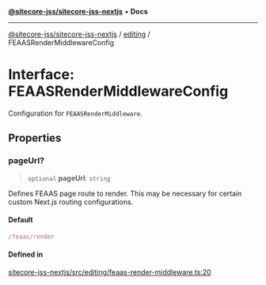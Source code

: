 [**@sitecore-jss/sitecore-jss-nextjs**](../../README.md) • **Docs**

***

[@sitecore-jss/sitecore-jss-nextjs](../../README.md) / [editing](../README.md) / FEAASRenderMiddlewareConfig

# Interface: FEAASRenderMiddlewareConfig

Configuration for `FEAASRenderMiddleware`.

## Properties

### pageUrl?

> `optional` **pageUrl**: `string`

Defines FEAAS page route to render.
This may be necessary for certain custom Next.js routing configurations.

#### Default

```ts
/feaas/render
```

#### Defined in

[sitecore-jss-nextjs/src/editing/feaas-render-middleware.ts:20](https://github.com/Sitecore/jss/blob/aada8f2ba5c16b0e3ec15bd9f2808f35e24c280f/packages/sitecore-jss-nextjs/src/editing/feaas-render-middleware.ts#L20)
